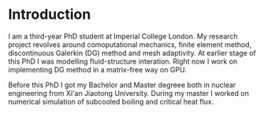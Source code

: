 # Introduction

I am a third-year PhD student at Imperial College London. My research project revolves around comoputational mechanics, finite element method, discontinuous Galerkin (DG) method and mesh adaptivity. At earlier stage of this PhD I was modelling fluid-structure interation. Right now I work on implementing DG method in a matrix-free way on GPU. 

Before this PhD I got my Bachelor and Master degreee both in nuclear engineering from Xi'an Jiaotong University. During my master I worked on numerical simulation of subcooled boiling and critical heat flux. 
